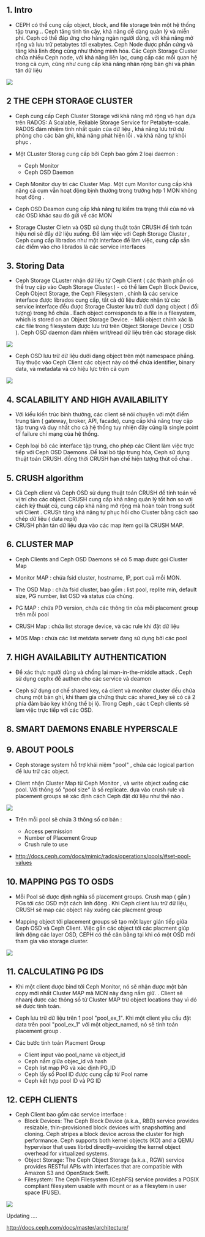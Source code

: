 

## 1. Intro

- CEPH có thể cung cấp  object, block, and file storage trên một hệ thống tập trung .. Ceph tăng tính tin cậy, khả năng dễ dàng quản lý và miễn phí. Ceph có thể  đáp ứng cho hàng ngàn người dùng, vởi khả năng mở rộng và lưu trữ  petabytes tới exabytes. Ceph Node được phần cứng và tăng khả linh động cũng như thông minh hóa. Các Ceph Storage Cluster chứa nhiều Ceph node, với khả năng liên lạc, cung cấp các mối quan hệ trong cả cụm, cũng như cung cấp khả năng nhân rộng bản ghi và phân tán dữ liệu 


![](images/13.png)


## 2 THE CEPH STORAGE CLUSTER

- Ceph cung cấp Ceph Cluster Storage với khả năng mở rộng vô hạn dựa trên RADOS: A Scalable, Reliable Storage Service for Petabyte-scale. RADOS đảm nhiệm tính nhất quán của dữ liệu , khả năng lưu trữ dự phòng cho các bản ghi, khả năng phát hiện lỗi . và khả năng tự khôi phục . 

- Một CLuster Storag cung cấp bởi Ceph  bao gồm 2 loại daemon :
    - Ceph Monitor
    - Ceph OSD Daemon


- Ceph Monitor duy tri các Cluster Map. Một cụm Monitor cung cấp khả năng cả cụm vẫn hoạt động bịnh thường trong trường hợp 1 MON không hoạt động . 
- Ceph OSD Deamon cung cấp khả năng tự kiểm tra trạng thái của nó và các OSD khác sau đó gửi về các MON

- Storage Cluster Clietn và OSD sử dụng thuật toán CRUSH để tính toán hiệu nơi sẽ đẩy dữ liệu xuống. Để làm việc với Ceph Storage Cluster , Ceph cung cấp librados như một interface để làm việc, cung cấp sẵn các điểm vào cho librados là các service interfaces 


## 3. Storing Data

- Ceph Storage CLuster nhận dữ liệu từ Ceph Client ( các thành phần có thể truy cập vào  Ceph Storage Cluster.) - có thể làm Ceph Block Device, Ceph Object Storage, the Ceph Filesystem  , chính là các service interface được librados cung cấp, tất cả dữ liệu được nhận từ các service interface đều được Storage Cluster lưu trữ dưới dạng object ( đối tượng) trong hồ chứa .  Each object corresponds to a file in a filesystem, which is stored on an Object Storage Device. - Mỗi object chính xác là các file trong filesystem được lưu trữ trên Object Storage Device ( OSD ). Ceph OSD daemon đảm nhiệm writ/read dữ liệu trên các storage disk

![](images/14.png)


- Ceph OSD lưu trữ  dữ liệu dưới dạng object trên một namespace phẳng. Tùy thuộc vào Ceph Client các object này có thể chứa identifier, binary data, và metadata  và có hiệu lực trên cả cụm

![](images/15.png)


## 4. SCALABILITY AND HIGH AVAILABILITY

- Với kiểu kiến trúc bình thường, các client sẽ nói chuyện  với một điểm trung tâm (  gateway, broker, API, facade), cung cấp khả năng truy cập tập trung và duy nhất cho cả hệ thống tuy nhiện đây cũng là single point of failure chí mạng của hệ thống. 

- Ceph loại bỏ các interface tập trung, cho phép các Client làm việc trực tiếp với  Ceph OSD Daemons .Để loại bỏ tập trung hóa, Ceph sử dụng thuật toán CRUSH. đồng thời CRUSH hạn chế  hiện tượng thút cổ chai .


## 5. CRUSH algorithm


- Cả Ceph client và Ceph OSD sử dụng thuật toán CRUSH để tính toán về vị trí cho các object.  CRUSH cung cấp khả năng quản lý tốt hơn so với cách kỹ thuật cũ, cung cấp khả năng mở rộng mà hoàn toàn trong suốt với Client . CRUSh tăng khả năng tự phục hồi cho Cluster bằng cách sao chép dữ liệu ( data repli)
- CRUSH phân tán dữ liệu dựa vào các map item gọi là CRUSH MAP. 


## 6. CLUSTER MAP

-  Ceph Clients and Ceph OSD Daemons sẽ có 5 map được gọi Cluster Map


- Monitor MAP : chứa fsid cluster, hostname, IP, port cuả mỗi MON. 
- The OSD Map : chứa fsid cluster, bao gồm : list pool, replite min, default size, PG number, list OSD và status của chúng. 
- PG MAP : chứa PD version, chứa các thông tin của mỗi placement group trên mỗi pool
- CRUSH Map : chứa list storage device, và các rule khi đặt dữ liệu
- MDS Map : chứa các list metdata  servetr đang sử dụng bởi các pool


## 7. HIGH AVAILABILITY AUTHENTICATION

- Để xác thực người dùng và chống lại man-in-the-middle attack . Ceph sử dụng cephx để authen cho các service và deamon

- Ceph sử dụng cơ chế shared key, cả client và monitor cluster đều chứa chung một bản ghi, khi tham gia chứng thực các shared_key sẽ có cả 2 phía đảm bảo key không thể bị lộ. Trong Ceph , các t Ceph clients sẽ làm việc trực tiếp  với các OSD. 



## 8. SMART DAEMONS ENABLE HYPERSCALE


## 9. ABOUT POOLS

- Ceph storage system  hỗ trợ khái niệm  "pool" , chứa các logical partion để lưu trữ các object. 

- Client nhận Cluster Map từ Ceph Monitor , và write object xuống các pool. Với thống số "pool size" là số replicate. dựa vào crush rule và placement groups sẽ xác định cách Ceph đặt dữ liệu như thế nào .

![](images/16.png)

- Trên mỗi pool sẽ chứa 3 thông số cơ bản : 
    - Access permission 
    - Number of Placement Group
    - Crush rule to use


- http://docs.ceph.com/docs/mimic/rados/operations/pools/#set-pool-values  


## 10. MAPPING PGS TO OSDS

- Mỗi Pool sẽ được định nghĩa số  placement groups. Crush map ( gắn ) PGs tới các OSD một cách linh động . Khi Ceph client lưu trữ dữ liệu, CRUSH sẽ map các object này xuống các placment group

- Mapping object tới placement groups sẽ tạo một layer gián tiếp giữa Ceph OSD và Ceph Client. Việc gắn các object tới các placment giúp linh động các layer OSD, CEPH có thể cân bằng tại khi có một OSD mới tham gia vào storage cluster. 

![](images/17.png)


## 11. CALCULATING PG IDS

- Khi một client được bind tới Ceph Monitor, nó sẽ nhận được một bản copy mới nhất Cluster MAP mà MON này đang nắm giữ. . Client sẽ nhaanj được các thông số từ Cluster MAP trừ object locations thay  vì đó sẽ được tính toán.

- Ceph lưu trữ dữ liệu trên 1 pool "pool_ex_1". Khi một client yêu cầu đặt data trên pool  "pool_ex_1" với một object_named, nó sẽ tính toán placement group .
- Các bước tính toán Placment Group
    - Client input vào pool_name và object_id
    - Ceph nắm giữa objec_id và hash 
    - Ceph list map PG và xác định PG_ID
    - Ceph lấy số Pool ID được cung cẫp từ Pool name
    - Ceph kết hợp  pool ID và  PG ID



## 12. CEPH CLIENTS

- Ceph Client bao gồm các service interface :
    - Block Devices: The Ceph Block Device (a.k.a., RBD) service provides resizable, thin-provisioned block devices with snapshotting and cloning. Ceph stripes a block device across the cluster for high performance. Ceph supports both kernel objects (KO) and a QEMU hypervisor that uses librbd directly–avoiding the kernel object overhead for virtualized systems.
    - Object Storage: The Ceph Object Storage (a.k.a., RGW) service provides RESTful APIs with interfaces that are compatible with Amazon S3 and OpenStack Swift.
    - Filesystem: The Ceph Filesystem (CephFS) service provides a POSIX compliant filesystem usable with mount or as a filesytem in user space (FUSE).


![](images/18.png)



Updating ....


http://docs.ceph.com/docs/master/architecture/